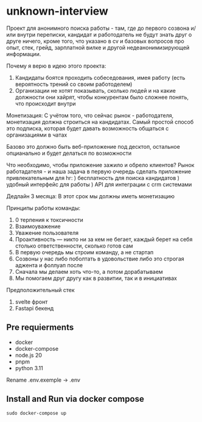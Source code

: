 # unknown-interview

Проект для анонимного поиска работы - там, где до первого созвона и/или внутри переписки, кандидат и работодатель не будут знать друг о друге ничего, кроме того, что указано в cv и базовых вопросов про опыт, стек, грейд, зарплатной вилке и другой недеанонимизирующей информации. 

Почему я верю в идею этого проекта:
1) Кандидаты боятся проходить собеседования, имея работу (есть вероятность трений со своим работоделем) 
2) Организации не хотят показывать, сколько людей и на какие должности они хайрят, чтобы конкурентам было сложнее понять, что происходит внутри

Монетизация:
С учётом того, что сейчас рынок - работодателя, монетизация должна строиться на кандидатах. 
Самый простой способ это подписка, которая будет давать возможность общаться с организациями в чатах


Базово это должно быть веб-приложение под десктоп, остальное опцианально и будет делаться по возможности

Что необходимо, чтобы приложение зажило и обрело клиентов?
Рынок работадателя - и наша задача в первую очередь сделать приложение привлекательным для hr:
) бесплатность для поиска кандидатов
) удобный интерфейс для работы
) API для интеграции с crm системами

Дедлайн 3 месяца:
В этот срок мы должны иметь монетизацию


Принципы работы команды:
1) 0 терпения к токсичности
2) Взаимоуважение
3) Уважение пользователя
4) Проактивность — никто ни за кем не бегает, каждый берет на себя столько ответственности, сколько готов сам
5) В первую очередь мы строим команду, а не стартап
6) Созвоны у нас либо поболтать в удовольствие либо это строгая аджента и фоллуап после
7) Сначала мы делаем хоть что-то, а потом дорабатываем
8) Мы помогаем друг другу как в развитии, так и в инициативах

Предположительный стек
1) svelte фронт 
2) Fastapi бекенд

## Pre requierments

- docker
- docker-compose
- node.js 20
- pnpm
- python 3.11

Rename .env.exemple -> .env

## Install and Run via docker compose

```
sudo docker-compose up
```
